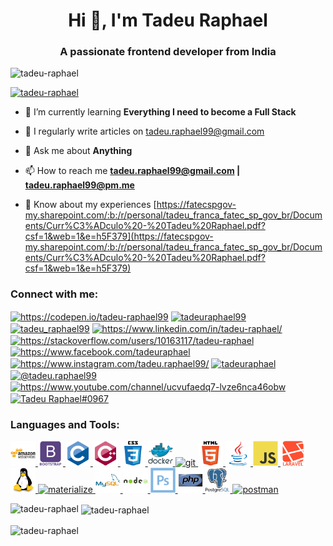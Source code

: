 <h1 align="center">Hi 👋, I'm Tadeu Raphael</h1>
<h3 align="center">A passionate frontend developer from India</h3>

<p align="left"> <img src="https://komarev.com/ghpvc/?username=tadeu-raphael&label=Profile%20views&color=0e75b6&style=flat" alt="tadeu-raphael" /> </p>

<p align="left"> <a href="https://github.com/ryo-ma/github-profile-trophy"><img src="https://github-profile-trophy.vercel.app/?username=tadeu-raphael" alt="tadeu-raphael" /></a> </p>

- 🌱 I’m currently learning **Everything I need to become a Full Stack**

- 📝 I regularly write articles on [tadeu.raphael99@gmail.com](tadeu.raphael99@gmail.com)

- 💬 Ask me about **Anything**

- 📫 How to reach me **tadeu.raphael99@gmail.com | tadeu.raphael99@pm.me**

- 📄 Know about my experiences [https://fatecspgov-my.sharepoint.com/:b:/r/personal/tadeu_franca_fatec_sp_gov_br/Documents/Curr%C3%ADculo%20-%20Tadeu%20Raphael.pdf?csf=1&web=1&e=h5F379](https://fatecspgov-my.sharepoint.com/:b:/r/personal/tadeu_franca_fatec_sp_gov_br/Documents/Curr%C3%ADculo%20-%20Tadeu%20Raphael.pdf?csf=1&web=1&e=h5F379)

<h3 align="left">Connect with me:</h3>
<p align="left">
<a href="https://codepen.io/https://codepen.io/tadeu-raphael99" target="blank"><img align="center" src="https://raw.githubusercontent.com/rahuldkjain/github-profile-readme-generator/master/src/images/icons/Social/codepen.svg" alt="https://codepen.io/tadeu-raphael99" height="30" width="40" /></a>
<a href="https://dev.to/tadeuraphael99" target="blank"><img align="center" src="https://cdn.jsdelivr.net/npm/simple-icons@3.0.1/icons/dev-dot-to.svg" alt="tadeuraphael99" height="30" width="40" /></a>
<a href="https://twitter.com/tadeu_raphael99" target="blank"><img align="center" src="https://raw.githubusercontent.com/rahuldkjain/github-profile-readme-generator/master/src/images/icons/Social/twitter.svg" alt="tadeu_raphael99" height="30" width="40" /></a>
<a href="https://linkedin.com/in/https://www.linkedin.com/in/tadeu-raphael/" target="blank"><img align="center" src="https://raw.githubusercontent.com/rahuldkjain/github-profile-readme-generator/master/src/images/icons/Social/linked-in-alt.svg" alt="https://www.linkedin.com/in/tadeu-raphael/" height="30" width="40" /></a>
<a href="https://stackoverflow.com/users/https://stackoverflow.com/users/10163117/tadeu-raphael" target="blank"><img align="center" src="https://raw.githubusercontent.com/rahuldkjain/github-profile-readme-generator/master/src/images/icons/Social/stack-overflow.svg" alt="https://stackoverflow.com/users/10163117/tadeu-raphael" height="30" width="40" /></a>
<a href="https://fb.com/https://www.facebook.com/tadeuraphael" target="blank"><img align="center" src="https://raw.githubusercontent.com/rahuldkjain/github-profile-readme-generator/master/src/images/icons/Social/facebook.svg" alt="https://www.facebook.com/tadeuraphael" height="30" width="40" /></a>
<a href="https://instagram.com/https://www.instagram.com/tadeu.raphael99/" target="blank"><img align="center" src="https://raw.githubusercontent.com/rahuldkjain/github-profile-readme-generator/master/src/images/icons/Social/instagram.svg" alt="https://www.instagram.com/tadeu.raphael99/" height="30" width="40" /></a>
<a href="https://www.behance.net/tadeuraphael" target="blank"><img align="center" src="https://raw.githubusercontent.com/rahuldkjain/github-profile-readme-generator/master/src/images/icons/Social/behance.svg" alt="tadeuraphael" height="30" width="40" /></a>
<a href="https://medium.com/@tadeu.raphael99" target="blank"><img align="center" src="https://raw.githubusercontent.com/rahuldkjain/github-profile-readme-generator/master/src/images/icons/Social/medium.svg" alt="@tadeu.raphael99" height="30" width="40" /></a>
<a href="https://www.youtube.com/c/https://www.youtube.com/channel/ucvufaedq7-lvze6nca46obw" target="blank"><img align="center" src="https://raw.githubusercontent.com/rahuldkjain/github-profile-readme-generator/master/src/images/icons/Social/youtube.svg" alt="https://www.youtube.com/channel/ucvufaedq7-lvze6nca46obw" height="30" width="40" /></a>
<a href="https://discord.gg/Tadeu Raphael#0967" target="blank"><img align="center" src="https://raw.githubusercontent.com/rahuldkjain/github-profile-readme-generator/master/src/images/icons/Social/discord.svg" alt="Tadeu Raphael#0967" height="30" width="40" /></a>
</p>

<h3 align="left">Languages and Tools:</h3>
<p align="left"> <a href="https://aws.amazon.com" target="_blank"> <img src="https://raw.githubusercontent.com/devicons/devicon/master/icons/amazonwebservices/amazonwebservices-original-wordmark.svg" alt="aws" width="40" height="40"/> </a> <a href="https://getbootstrap.com" target="_blank"> <img src="https://raw.githubusercontent.com/devicons/devicon/master/icons/bootstrap/bootstrap-plain-wordmark.svg" alt="bootstrap" width="40" height="40"/> </a> <a href="https://www.cprogramming.com/" target="_blank"> <img src="https://raw.githubusercontent.com/devicons/devicon/master/icons/c/c-original.svg" alt="c" width="40" height="40"/> </a> <a href="https://www.w3schools.com/cpp/" target="_blank"> <img src="https://raw.githubusercontent.com/devicons/devicon/master/icons/cplusplus/cplusplus-original.svg" alt="cplusplus" width="40" height="40"/> </a> <a href="https://www.w3schools.com/css/" target="_blank"> <img src="https://raw.githubusercontent.com/devicons/devicon/master/icons/css3/css3-original-wordmark.svg" alt="css3" width="40" height="40"/> </a> <a href="https://www.docker.com/" target="_blank"> <img src="https://raw.githubusercontent.com/devicons/devicon/master/icons/docker/docker-original-wordmark.svg" alt="docker" width="40" height="40"/> </a> <a href="https://git-scm.com/" target="_blank"> <img src="https://www.vectorlogo.zone/logos/git-scm/git-scm-icon.svg" alt="git" width="40" height="40"/> </a> <a href="https://www.w3.org/html/" target="_blank"> <img src="https://raw.githubusercontent.com/devicons/devicon/master/icons/html5/html5-original-wordmark.svg" alt="html5" width="40" height="40"/> </a> <a href="https://www.java.com" target="_blank"> <img src="https://raw.githubusercontent.com/devicons/devicon/master/icons/java/java-original.svg" alt="java" width="40" height="40"/> </a> <a href="https://developer.mozilla.org/en-US/docs/Web/JavaScript" target="_blank"> <img src="https://raw.githubusercontent.com/devicons/devicon/master/icons/javascript/javascript-original.svg" alt="javascript" width="40" height="40"/> </a> <a href="https://laravel.com/" target="_blank"> <img src="https://raw.githubusercontent.com/devicons/devicon/master/icons/laravel/laravel-plain-wordmark.svg" alt="laravel" width="40" height="40"/> </a> <a href="https://www.linux.org/" target="_blank"> <img src="https://raw.githubusercontent.com/devicons/devicon/master/icons/linux/linux-original.svg" alt="linux" width="40" height="40"/> </a> <a href="https://materializecss.com/" target="_blank"> <img src="https://raw.githubusercontent.com/prplx/svg-logos/5585531d45d294869c4eaab4d7cf2e9c167710a9/svg/materialize.svg" alt="materialize" width="40" height="40"/> </a> <a href="https://www.mysql.com/" target="_blank"> <img src="https://raw.githubusercontent.com/devicons/devicon/master/icons/mysql/mysql-original-wordmark.svg" alt="mysql" width="40" height="40"/> </a> <a href="https://nodejs.org" target="_blank"> <img src="https://raw.githubusercontent.com/devicons/devicon/master/icons/nodejs/nodejs-original-wordmark.svg" alt="nodejs" width="40" height="40"/> </a> <a href="https://www.photoshop.com/en" target="_blank"> <img src="https://raw.githubusercontent.com/devicons/devicon/master/icons/photoshop/photoshop-line.svg" alt="photoshop" width="40" height="40"/> </a> <a href="https://www.php.net" target="_blank"> <img src="https://raw.githubusercontent.com/devicons/devicon/master/icons/php/php-original.svg" alt="php" width="40" height="40"/> </a> <a href="https://www.postgresql.org" target="_blank"> <img src="https://raw.githubusercontent.com/devicons/devicon/master/icons/postgresql/postgresql-original-wordmark.svg" alt="postgresql" width="40" height="40"/> </a> <a href="https://postman.com" target="_blank"> <img src="https://www.vectorlogo.zone/logos/getpostman/getpostman-icon.svg" alt="postman" width="40" height="40"/> </a> </p>

<p><img align="left" src="https://github-readme-stats.vercel.app/api/top-langs?username=tadeu-raphael&show_icons=true&locale=en&layout=compact" alt="tadeu-raphael" /></p>

<p>&nbsp;<img align="center" src="https://github-readme-stats.vercel.app/api?username=tadeu-raphael&show_icons=true&locale=en" alt="tadeu-raphael" /></p>

<p><img align="center" src="https://github-readme-streak-stats.herokuapp.com/?user=tadeu-raphael&" alt="tadeu-raphael" /></p>

